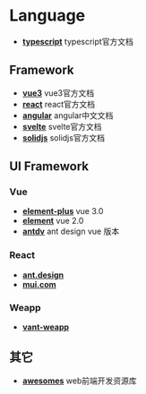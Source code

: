 <!--
 * @Author: kingford
 * @Date: 2022-01-23 17:36:16
 * @LastEditTime: 2022-02-16 09:46:33
-->
# Language

- [**typescript**](https://www.typescriptlang.org/) typescript官方文档

## Framework

- [**vue3**](https://v3.cn.vuejs.org/) vue3官方文档
- [**react**](https://zh-hans.reactjs.org/) react官方文档
- [**angular**](https://angular.cn/) angular中文文档
- [**svelte**](https://svelte.dev/) svelte官方文档
- [**solidjs**](https://www.solidjs.com/) solidjs官方文档

## UI Framework

### Vue

- [**element-plus**](https://element-plus.gitee.io/zh-CN/) vue 3.0
- [**element**](https://element.eleme.cn/#/zh-CN/component/installation) vue 2.0
- [**antdv**](https://www.antdv.com/docs/vue/introduce-cn/) ant design vue 版本

### React

- [**ant.design**](https://ant.design/index-cn)
- [**mui.com**](https://mui.com/zh/)

### Weapp

- [**vant-weapp**](https://youzan.github.io/vant-weapp/#/home)

## 其它

- [**awesomes**](https://www.awesomes.cn/) web前端开发资源库
